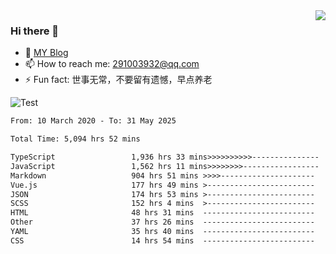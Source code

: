 <img align='right' src='https://github-readme-stats.vercel.app/api?username=niaogege&show_icons=true&theme=radical'/>

### Hi there 👋

- 🌱 [MY Blog](https://bythewayer.com/)
- 📫 How to reach me: 291003932@qq.com
- ⚡ Fun fact:  世事无常，不要留有遗憾，早点养老

![Test](https://github-readme-stats.vercel.app/api/top-langs/?username=niaogege&layout=compact)

<!--START_SECTION:waka-->

```txt
From: 10 March 2020 - To: 31 May 2025

Total Time: 5,094 hrs 52 mins

TypeScript                 1,936 hrs 33 mins>>>>>>>>>>---------------   38.01 %
JavaScript                 1,562 hrs 11 mins>>>>>>>>-----------------   30.66 %
Markdown                   904 hrs 51 mins >>>>---------------------   17.76 %
Vue.js                     177 hrs 49 mins >------------------------   03.49 %
JSON                       174 hrs 53 mins >------------------------   03.43 %
SCSS                       152 hrs 4 mins  >------------------------   02.98 %
HTML                       48 hrs 31 mins  -------------------------   00.95 %
Other                      37 hrs 26 mins  -------------------------   00.73 %
YAML                       35 hrs 40 mins  -------------------------   00.70 %
CSS                        14 hrs 54 mins  -------------------------   00.29 %
```

<!--END_SECTION:waka-->
